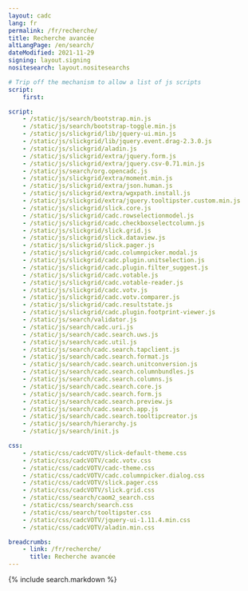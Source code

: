 ```yaml
---
layout: cadc
lang: fr
permalink: /fr/recherche/
title: Recherche avancée
altLangPage: /en/search/
dateModified: 2021-11-29
signing: layout.signing
nositesearch: layout.nositesearchs

# Trip off the mechanism to allow a list of js scripts
script:
    first:

script:
    - /static/js/search/bootstrap.min.js
    - /static/js/search/bootstrap-toggle.min.js
    - /static/js/slickgrid/lib/jquery-ui.min.js
    - /static/js/slickgrid/lib/jquery.event.drag-2.3.0.js
    - /static/js/slickgrid/aladin.js
    - /static/js/slickgrid/extra/jquery.form.js
    - /static/js/slickgrid/extra/jquery.csv-0.71.min.js
    - /static/js/search/org.opencadc.js
    - /static/js/slickgrid/extra/moment.min.js
    - /static/js/slickgrid/extra/json.human.js
    - /static/js/slickgrid/extra/wgxpath.install.js
    - /static/js/slickgrid/extra/jquery.tooltipster.custom.min.js
    - /static/js/slickgrid/slick.core.js
    - /static/js/slickgrid/cadc.rowselectionmodel.js
    - /static/js/slickgrid/cadc.checkboxselectcolumn.js
    - /static/js/slickgrid/slick.grid.js
    - /static/js/slickgrid/slick.dataview.js
    - /static/js/slickgrid/slick.pager.js
    - /static/js/slickgrid/cadc.columnpicker.modal.js
    - /static/js/slickgrid/cadc.plugin.unitselection.js
    - /static/js/slickgrid/cadc.plugin.filter_suggest.js
    - /static/js/slickgrid/cadc.votable.js
    - /static/js/slickgrid/cadc.votable-reader.js
    - /static/js/slickgrid/cadc.votv.js
    - /static/js/slickgrid/cadc.votv.comparer.js
    - /static/js/slickgrid/cadc.resultstate.js
    - /static/js/slickgrid/cadc.plugin.footprint-viewer.js
    - /static/js/search/validator.js
    - /static/js/search/cadc.uri.js
    - /static/js/search/cadc.search.uws.js
    - /static/js/search/cadc.util.js
    - /static/js/search/cadc.search.tapclient.js
    - /static/js/search/cadc.search.format.js
    - /static/js/search/cadc.search.unitconversion.js
    - /static/js/search/cadc.search.columnbundles.js
    - /static/js/search/cadc.search.columns.js
    - /static/js/search/cadc.search.core.js
    - /static/js/search/cadc.search.form.js
    - /static/js/search/cadc.search.preview.js
    - /static/js/search/cadc.search.app.js
    - /static/js/search/cadc.search.tooltipcreator.js
    - /static/js/search/hierarchy.js
    - /static/js/search/init.js

css: 
    - /static/css/cadcVOTV/slick-default-theme.css
    - /static/css/cadcVOTV/cadc.votv.css
    - /static/css/cadcVOTV/cadc-theme.css
    - /static/css/cadcVOTV/cadc.columnpicker.dialog.css
    - /static/css/cadcVOTV/slick.pager.css
    - /static/css/cadcVOTV/slick.grid.css
    - /static/css/search/caom2_search.css
    - /static/css/search/search.css
    - /static/css/search/tooltipster.css
    - /static/css/cadcVOTV/jquery-ui-1.11.4.min.css
    - /static/css/cadcVOTV/aladin.min.css

breadcrumbs:
    - link: /fr/recherche/
      title: Recherche avancée
---
```


{% include search.markdown %}
